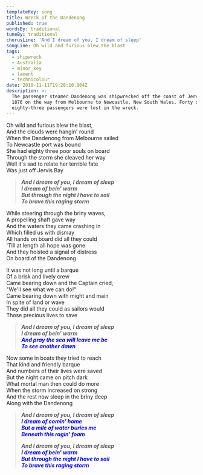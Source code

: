 ```yaml
---
templateKey: song
title: Wreck of the Dandenong
published: true
wordsBy: traditional
tuneBy: traditional
chorusLine: 'And I dream of you, I dream of sleep'
songLine: Oh wild and furious blew the blast
tags:
  - shipwreck
  - Australia
  - minor_key
  - lament
  - technicolour
date: 2019-11-11T19:28:10.904Z
description: >-
  The passenger steamer Dandenong was shipwrecked off the coast of Jervis Bay in
  1876 on the way from Melbourne to Newcastle, New South Wales. Forty out of
  eighty-three passengers were lost in the wreck.
---
```

Oh wild and furious blew the blast,\
And the clouds were hangin' round\
When the Dandenong from Melbourne sailed\
To Newcastle port was bound\
She had eighty three poor souls on board\
Through the storm she cleaved her way\
Well it's sad to relate her terrible fate\
Was just off Jervis Bay

> ***And I dream of you, I dream of sleep\
I dream of bein' warm\
But through the night I have to sail\
To brave this raging storm***

While steering through the briny waves,\
A propelling shaft gave way\
And the waters they came crashing in\
Which filled us with dismay\
All hands on board did all they could\
'Till at length all hope was gone\
And they hoisted a signal of distress\
On board of the Dandenong

It was not long until a barque\
Of a brisk and lively crew\
Came bearing down and the Captain cried,\
"We'll see what we can do!"\
Came bearing down with might and main\
In spite of land or wave\
They did all they could as sailors would\
Those precious lives to save

> ***And I dream of you, I dream of sleep\
I dream of bein' warm\
<span style="color:blue">And pray the sea will leave me be</span>\
<span style="color:blue">To see another dawn</span>***

Now some in boats they tried to reach\
That kind and friendly barque\
And numbers of their lives were saved\
But the night came on pitch dark\
What mortal man then could do more\
When the storm increased on strong\
And the rest now sleep in the briny deep\
Along with the Dandenong

> ***And I dream of you, I dream of sleep\
<span style="color:blue">I dream of comin' home</span>\
<span style="color:blue">But a mile of water buries me</span>\
<span style="color:blue">Beneath this ragin' foam</span>***
>
> ***And I dream of you, I dream of sleep\
<span style="color:blue">I dream of bein' warm</span>\
<span style="color:blue">But through the night I have to sail</span>\
<span style="color:blue">To brave this raging storm</span>***
